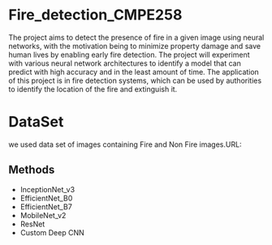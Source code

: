 # Fire_detection_CMPE258
The project aims to detect the presence of fire in a given image using neural networks, with the motivation being to minimize property damage and save human lives by enabling early fire detection. The project will experiment with various neural network architectures to identify a model that can predict with high accuracy and in the least amount of time. The application of this project is in fire detection systems, which can be used by authorities to identify the location of the fire and extinguish it.
# DataSet
we used data set of images containing Fire and Non Fire images.URL:
## Methods

- InceptionNet_v3
- EfficientNet_B0
- EfficientNet_B7
- MobileNet_v2
- ResNet
- Custom Deep CNN

